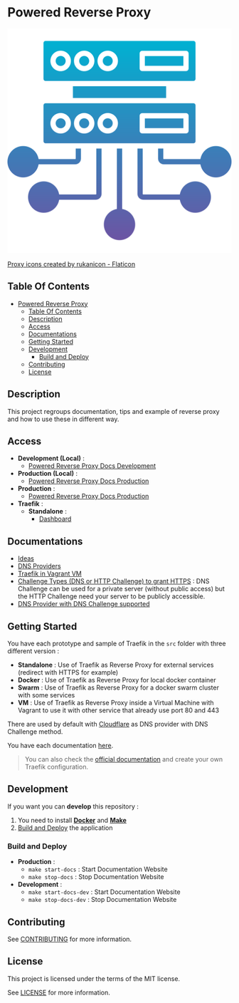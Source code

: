 # Powered Reverse Proxy

![Icon](./icon.png)

[Proxy icons created by rukanicon - Flaticon](https://www.flaticon.com/free-icons/proxy)

## Table Of Contents

- [Powered Reverse Proxy](#powered-reverse-proxy)
  - [Table Of Contents](#table-of-contents)
  - [Description](#description)
  - [Access](#access)
  - [Documentations](#documentations)
  - [Getting Started](#getting-started)
  - [Development](#development)
    - [Build and Deploy](#build-and-deploy)
  - [Contributing](#contributing)
  - [License](#license)

## Description

This project regroups documentation, tips and example of reverse proxy and how to use these in different way.

## Access

- **Development (Local)** :
  - [Powered Reverse Proxy Docs Development](http://localhost:6007)
- **Production (Local)** :
  - [Powered Reverse Proxy Docs Production](http://localhost:6007)
- **Production** :
  - [Powered Reverse Proxy Docs Production](https://proginfra.gitlab.io/powered_reverse_proxy)
- **Traefik** :
  - **Standalone** :
    - [Dashboard](http://proxy.local.gd)

## Documentations

- [Ideas](./docs/ideas.md)
- [DNS Providers](./docs/providers.md)
- [Traefik in Vagrant VM](./docs/vagrant.md)
- [Challenge Types (DNS or HTTP Challenge) to grant HTTPS](https://letsencrypt.org/docs/challenge-types/) : DNS Challenge can be used for a private server (without public access) but the HTTP Challenge need your server to be publicly accessible.
- [DNS Provider with DNS Challenge supported](https://doc.traefik.io/traefik/https/acme/#providers)

## Getting Started

You have each prototype and sample of Traefik in the `src` folder with three different version :

- **Standalone** : Use of Traefik as Reverse Proxy for external services (redirect with HTTPS for example)
- **Docker** : Use of Traefik as Reverse Proxy for local docker container
- **Swarm** : Use of Traefik as Reverse Proxy for a docker swarm cluster with some services
- **VM** : Use of Traefik as Reverse Proxy inside a Virtual Machine with Vagrant to use it with other service that already use port 80 and 443

There are used by default with [Cloudflare](https://www.cloudflare.com/) as DNS provider with DNS Challenge method.

You have each documentation [here](#documentations).

> You can also check the [official documentation](https://doc.traefik.io/traefik/) and create your own Traefik configuration.

## Development

If you want you can **develop** this repository :

1) You need to install **[Docker](https://docs.docker.com/get-docker/)** and **[Make](https://progdevlab.gitlab.io/dyntools/#/docs/global/makefile)**
2) [Build and Deploy](#build-and-deploy) the application

### Build and Deploy

- **Production** :
  - `make start-docs` : Start Documentation Website
  - `make stop-docs` : Stop Documentation Website
- **Development** :
  - `make start-docs-dev` : Start Documentation Website
  - `make stop-docs-dev` : Stop Documentation Website

## Contributing

See [CONTRIBUTING](./CONTRIBUTING.md) for more information.

## License

This project is licensed under the terms of the MIT license.

See [LICENSE](./LICENSE.md) for more information.
